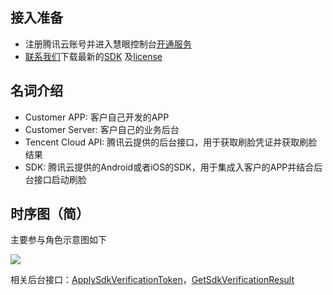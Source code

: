 ## 接入准备
- 注册腾讯云账号并进入慧眼控制台[开通服务](https://console.intl.cloud.tencent.com/faceid) 
- [联系我们](https://www.tencentcloud.com/document/product/1061/52144)下载最新的[SDK](https://console.intl.cloud.tencent.com/faceid) 及[license](https://console.intl.cloud.tencent.com/faceid) 

## 名词介绍

- Customer APP: 客户自己开发的APP
- Customer Server: 客户自己的业务后台
- Tencent Cloud API: 腾讯云提供的后台接口，用于获取刷脸凭证并获取刷脸结果
- SDK: 腾讯云提供的Android或者iOS的SDK，用于集成入客户的APP并结合后台接口启动刷脸

## 时序图（简）

主要参与角色示意图如下

![](https://qcloudimg.tencent-cloud.cn/raw/728a228977a5c7bfa67d2a5af098722b.png)

相关后台接口：[ApplySdkVerificationToken](https://www.tencentcloud.com/document/product/1061/49954)，[GetSdkVerificationResult](https://www.tencentcloud.com/document/product/1061/49951)
